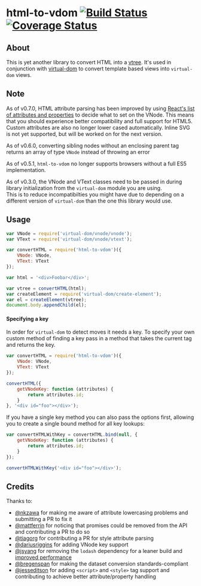 html-to-vdom [![Build Status](https://travis-ci.org/TimBeyer/html-to-vdom.svg?branch=master)](https://travis-ci.org/TimBeyer/html-to-vdom) [![Coverage Status](https://coveralls.io/repos/TimBeyer/html-to-vdom/badge.svg?branch=master&service=github)](https://coveralls.io/github/TimBeyer/html-to-vdom?branch=master)
============

About
-----

This is yet another library to convert HTML into a [vtree](https://github.com/Matt-Esch/vtree).
It's used in conjunction with [virtual-dom](https://github.com/Matt-Esch/virtual-dom) to convert template based views into `virtual-dom` views.

Note
----

As of v0.7.0, HTML attribute parsing has been improved by using [React's list of attributes and properties](https://github.com/facebook/react/blob/c265504fe2fdeadf0e5358879a3c141628b37a23/src/renderers/dom/shared/HTMLDOMPropertyConfig.js) to decide what to set on the VNode. This means that you should experience better compatibility and full support for HTML5. Custom attributes are also no longer lower cased automatically. Inline SVG is not yet supported, but will be worked on for the next version.

As of v0.6.0, converting sibling nodes without an enclosing parent tag returns an array of type `VNode` instead of throwing an error

As of v0.5.1, `html-to-vdom` no longer supports browsers without a full ES5 implementation.

As of v0.3.0, the VNode and VText classes need to be passed in during library initialization from the `virtual-dom` module you are using.  
This is to reduce incompatibilties you might have due to depending on a different version of `virtual-dom` than the one this library would use. 

Usage
-----

```javascript
var VNode = require('virtual-dom/vnode/vnode');
var VText = require('virtual-dom/vnode/vtext');

var convertHTML = require('html-to-vdom')({
    VNode: VNode,
    VText: VText
});

var html = '<div>Foobar</div>';

var vtree = convertHTML(html);
var createElement = require('virtual-dom/create-element');
var el = createElement(vtree);
document.body.appendChild(el);
```

#### Specifying a key
In order for `virtual-dom` to detect moves it needs a key. To specify your own custom method of finding a key pass in a method that takes the current tag and returns the key.

```javascript
var convertHTML = require('html-to-vdom')({
    VNode: VNode,
    VText: VText
});

convertHTML({
    getVNodeKey: function (attributes) {
        return attributes.id;
    }
}, '<div id="foo"></div>');
```

If you have a single key method you can also pass the options first, allowing you to create a single bound method for all key lookups:

```javascript
var convertHTMLWithKey = convertHTML.bind(null, {
    getVNodeKey: function (attributes) {
        return attributes.id;
    }   
});

convertHTMLWithKey('<div id="foo"></div>');
```

Credits
-------

Thanks to:  
* [@nkzawa](https://github.com/nkzawa) for making me aware of attribute lowercasing problems and submitting a PR to fix it
* [@mattferrin](https://github.com/mattferrin) for noticing that promises could be removed from the API and contributing a PR to do so
* [@tiagorg](https://github.com/tiagorg) for contributing a PR for style attribute parsing
* [@dariusriggins](https://github.com/dariusriggins) for adding VNode key support
* [@jsyang](https://github.com/jsyang) for removing the `lodash` dependency for a leaner build and [improved performance](http://jsperf.com/html-to-vdom-lodash-vs-native)
* [@bregenspan](https://github.com/bregenspan) for making the dataset conversion standards-compliant
* [@jesseditson](https://github.com/jesseditson) for adding `<script>` and `<style>` tag support and contributing to achieve better attribute/property handling
